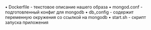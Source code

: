 • Dockerfile - текстовое описание нашего образа
• mongod.conf - подготовленный конфиг для mongodb
• db_config - содержит переменную окружения со ссылкой на mongodb
• start.sh - скрипт запуска приложения
